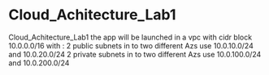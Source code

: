 # Cloud_Achitecture_Lab1
Cloud_Achitecture_Lab1
the app will be launched in a vpc with cidr block 10.0.0.0/16 with :
2 public subnets in to two different Azs use 10.0.10.0/24 and  10.0.20.0/24 
2 private subnets in to two different Azs use 10.0.100.0/24 and  10.0.200.0/24 
